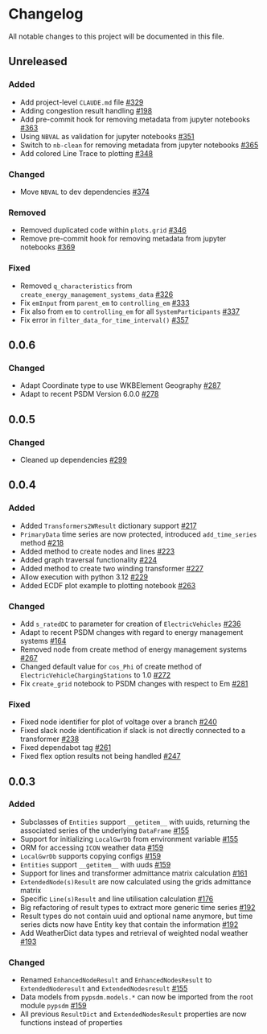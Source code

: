 # Changelog

All notable changes to this project will be documented in this file.

## Unreleased

### Added
- Add project-level `CLAUDE.md` file [#329](https://github.com/ie3-institute/pypsdm/issues/329)
- Adding congestion result handling [#198](https://github.com/ie3-institute/pypsdm/issues/198)
- Add pre-commit hook for removing metadata from jupyter notebooks [#363](https://github.com/ie3-institute/pypsdm/issues/363)
- Using `NBVAL` as validation for jupyter notebooks [#351](https://github.com/ie3-institute/pypsdm/issues/351) 
- Switch to `nb-clean` for removing metadata from jupyter notebooks [#365](https://github.com/ie3-institute/pypsdm/issues/365)
- Add colored Line Trace to plotting [#348](https://github.com/ie3-institute/pypsdm/issues/348)

### Changed
- Move `NBVAL` to dev dependencies [#374](https://github.com/ie3-institute/pypsdm/issues/374)

### Removed
- Removed duplicated code within `plots.grid` [#346](https://github.com/ie3-institute/pypsdm/issues/346)
- Remove pre-commit hook for removing metadata from jupyter notebooks [#369](https://github.com/ie3-institute/pypsdm/issues/369)

### Fixed
- Removed `q_characteristics` from `create_energy_management_systems_data` [#326](https://github.com/ie3-institute/pypsdm/issues/326)
- Fix `emInput` from `parent_em` to `controlling_em` [#333](https://github.com/ie3-institute/pypsdm/issues/333)
- Fix also from `em` to `controlling_em` for all `SystemParticipants` [#337](https://github.com/ie3-institute/pypsdm/issues/337)
- Fix error in `filter_data_for_time_interval()` [#357](https://github.com/ie3-institute/pypsdm/issues/357)


## 0.0.6

### Changed
- Adapt Coordinate type to use WKBElement Geography [#287](https://github.com/ie3-institute/pypsdm/issues/287)
- Adapt to recent PSDM Version 6.0.0 [#278](https://github.com/ie3-institute/pypsdm/issue/278)

## 0.0.5

### Changed
- Cleaned up dependencies [#299](https://github.com/ie3-institute/pypsdm/issues/299)

## 0.0.4

### Added

- Added `Transformers2WResult` dictionary support [#217](https://github.com/ie3-institute/pypsdm/pull/217)
- `PrimaryData` time series are now protected, introduced `add_time_series` method [#218](https://github.com/ie3-institute/pypsdm/pull/218)
- Added method to create nodes and lines [#223](https://github.com/ie3-institute/pypsdm/pull/223)
- Added graph traversal functionality [#224](https://github.com/ie3-institute/pypsdm/pull/224)
- Added method to create two winding transformer [#227](https://github.com/ie3-institute/pypsdm/pull/227)
- Allow execution with python 3.12 [#229](https://github.com/ie3-institute/pypsdm/issues/229) 
- Added ECDF plot example to plotting notebook [#263](https://github.com/ie3-institute/pypsdm/issues/263)

### Changed
- Add `s_ratedDC` to parameter for creation of `ElectricVehicles` [#236](https://github.com/ie3-institute/pypsdm/issues/236)
- Adapt to recent PSDM changes with regard to energy management systems [#164](https://github.com/ie3-institute/pypsdm/issue/164)
- Removed node from create method of energy management systems [#267](https://github.com/ie3-institute/pypsdm/issue/267)
- Changed default value for `cos_Phi` of create method of `ElectricVehicleChargingStations` to 1.0 [#272](https://github.com/ie3-institute/pypsdm/issue/272) 
- Fix `create_grid` notebook to PSDM changes with respect to Em [#281](https://github.com/ie3-institute/pypsdm/issues/281)

### Fixed
 - Fixed node identifier for plot of voltage over a branch [#240](https://github.com/ie3-institute/pypsdm/issue/240)
 - Fixed slack node identification if slack is not directly connected to a transformer [#238](https://github.com/ie3-institute/pypsdm/issue/238) 
 - Fixed dependabot tag [#261](https://github.com/ie3-institute/pypsdm/issues/261)
 - Fixed flex option results not being handled [#247](https://github.com/ie3-institute/pypsdm/issues/247)

## 0.0.3

### Added

- Subclasses of `Entities` support `__getitem__` with uuids, returning the associated series of the underlying `DataFrame` [#155](https://github.com/ie3-institute/pypsdm/pull/155)
- Support for initializing `LocalGwrDb` from environment variable [#155](https://github.com/ie3-institute/pypsdm/pull/155)
- ORM for accessing `ICON` weather data [#159](https://github.com/ie3-institute/pypsdm/pull/159)
- `LocalGwrDb` supports copying configs [#159](https://github.com/ie3-institute/pypsdm/pull/159)
- `Entities` support `__getitem__` with uuds [#159](https://github.com/ie3-institute/pypsdm/pull/159)
- Support for lines and transformer admittance matrix calculation [#161](https://github.com/ie3-institute/pypsdm/pull/161)
- `ExtendedNode(s)Result` are now calculated using the grids admittance matrix
- Specific `Line(s)Result` and line utilisation calculation [#176](https://github.com/ie3-institute/pypsdm/issues/176)
- Big refactoring of result types to extract more generic time series [#192](https://github.com/ie3-institute/pypsdm/pull/192)
- Result types do not contain uuid and optional name anymore, but time series dicts now have Entity key that contain the information [#192](https://github.com/ie3-institute/pypsdm/pull/192)
- Add WeatherDict data types and retrieval of weighted nodal weather [#193](https://github.com/ie3-institute/pypsdm/issues/193)

### Changed

- Renamed `EnhancedNodeResult` and `EnhancedNodesResult` to `ExtendedNoderesult` and `ExtendedNodesresult` [#155](https://github.com/ie3-institute/pypsdm/pull/155)
- Data models from `pypsdm.models.*` can now be imported from the root module `pypsdm` [#159](https://github.com/ie3-institute/pypsdm/pull/159)
- All previous `ResultDict` and `ExtendedNodesResult` properties are now functions instead of properties
